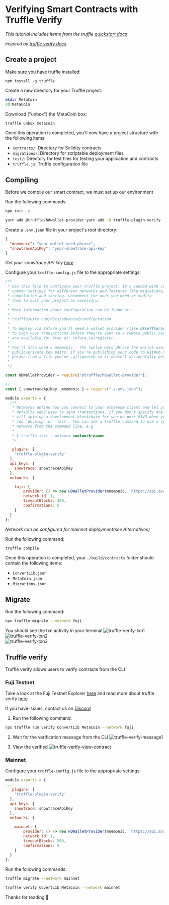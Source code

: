# Verifying Smart Contracts with Truffle Verify

_This tutorial includes items from the truffle [quickstart docs](https://www.trufflesuite.com/docs/truffle/quickstart)_ 

_Inspired by [truffle verify docs](https://www.npmjs.com/package/truffle-plugin-verify)_


## Create a project

Make sure you have truffle installed:
```
npm install -g truffle
```

Create a new directory for your Truffle project:

```zsh
mkdir MetaCoin
cd MetaCoin
```

Download ("unbox") the MetaCoin box:
```zsh
truffle unbox metacoin
```


Once this operation is completed, you'll now have a project structure with the following items:

* ``contracts/``: Directory for Solidity contracts
* ``migrations/``: Directory for scriptable deployment files
* ``test/``: Directory for test files for testing your application and contracts
* ``truffle.js``: Truffle configuration file

## Compiling
Before we compile our smart contract, we must set up our environment



Run the following commands:

```zsh
npm init -y 
```


```zsh 
yarn add @truffle/hdwallet-provider yarn add -D truffle-plugin-verify 
```



Create a ``.env.json`` file in your project's root directory:

```json
{
  "mnemonic": "your-wallet-seed-phrase",
  "snowtraceApiKey": "your-snowtrace-api-key"
}
```
_Get your snowtrace API key [here](https://snowtrace.io/myapikey)_
 

Configure your ``truffle-config.js`` file to the appropriate settings:


```js
/**
 * Use this file to configure your truffle project. It's seeded with some
 * common settings for different networks and features like migrations,
 * compilation and testing. Uncomment the ones you need or modify
 * them to suit your project as necessary.
 *
 * More information about configuration can be found at:
 *
 * trufflesuite.com/docs/advanced/configuration
 *
 * To deploy via Infura you'll need a wallet provider (like @truffle/hdwallet-provider)
 * to sign your transactions before they're sent to a remote public node. Infura accounts
 * are available for free at: infura.io/register.
 *
 * You'll also need a mnemonic - the twelve word phrase the wallet uses to generate
 * public/private key pairs. If you're publishing your code to GitHub make sure you load this
 * phrase from a file you've .gitignored so it doesn't accidentally become public.
 *
 */

const HDWalletProvider = require("@truffle/hdwallet-provider");

//
const { snowtraceApiKey, mnemonic } = require("./.env.json");

module.exports = {
  /**
   * Networks define how you connect to your ethereum client and let you set the
   * defaults web3 uses to send transactions. If you don't specify one truffle
   * will spin up a development blockchain for you on port 9545 when you
   * run `develop` or `test`. You can ask a truffle command to use a specific
   * network from the command line, e.g
   *
   * $ truffle test --network <network-name>
   */

   plugins: [
    'truffle-plugin-verify'
  ],
  api_keys: {
    snowtrace: snowtraceApiKey
  },
  networks: {

    fuji: {
        provider: () => new HDWalletProvider(mnemonic, `https://api.avax-test.network/ext/bc/C/rpc`),
        network_id: 1,
        timeoutBlocks: 200,
        confirmations: 5
    }
  }
};
```
_Network can be configured for mainnet deployment(see Alternatives)_ 
 

Run the following command:

```zsh
truffle compile
```


Once this operation is completed, your ``./build/contracts`` folder should contain the following items:


* ``ConvertLib.json`` 
* ``MetaCoin.json``
* ``Migrations.json``


## Migrate

Run the following command:
```zsh
npx truffle migrate --network fuji
```


You should see the txn activity in your terminal
![truffle-verify-txn1]("/img/truffle-verify-txn1.png") <br>
![truffle-verify-txn2]("/img/truffle-verify-txn2.png") <br>
![truffle-verify-txn3]("/img/truffle-verify-txn3.png") <br>




## Truffle verify

Truffle verify allows users to verify contracts from the CLI

### Fuji Testnet
Take a look at the Fuji Testnet Explorer [here](https://testnet.snowtrace.io/) and read more about truffle verify [here](https://github.com/rkalis/truffle-plugin-verify)

If you have issues, contact us on [Discord](https://chat.avalabs.org)


1. Run the following command:
```zsh
npx truffle run verify ConvertLib MetaCoin --network fuji
```


2. Wait for the verification message from the CLI
![truffle-verify-message1]("/img/truffle-verify-message1.png")



3. View the verified
![truffle-verify-view-contract]("/img/truffle-verify-view-contract.png")


### Mainnet 

Configure your ``truffle-config.js`` file to the appropriate settings:

```js
module.exports = {
...
   plugins: [
    'truffle-plugin-verify'
  ],
  api_keys: {
    snowtrace: snowtraceApiKey
  },
  networks: {

    mainnet: {
        provider: () => new HDWalletProvider(mnemonic, `https://api.avax.network/ext/bc/C/rpc`),
        network_id: 1,
        timeoutBlocks: 200,
        confirmations: 5
    }
  }
};
```
Run the following commands:
```zsh
truffle migrate --network mainnet
```


```zsh
truffle verify CovertLib MetaCoin --network mainnet
```


Thanks for reading 🔺
